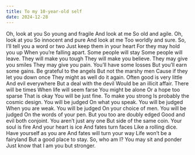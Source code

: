 ```yaml
---
title: To my 10-year-old self
date: 2024-12-28
---
```


<div class="poetry">

Oh, look at you
So young and fragile
And look at me
So old and agile.
Oh, look at you
So innocent and pure
And look at me
Too worldly and sure.
So, I’ll tell you a word or two
Just keep them in your heart
For they may hold you up
When you’re falling apart.
Some people will stay
Some people will leave.
They will make you tough
They will make you believe.
They may give you smiles
They may give you pain.
You’ll have some losses
But you’ll earn some gains.
Be grateful to the angels
But not the marshy men
Cause if they let you down once
They might as well do it again.
Often good is very little
And evil everywhere
But a deal with the devil
Would be an illicit affair.
There will be times
When life will seem farse
You might be alone
Or a hope too sparse
That is okay
You will be just fine.
To make you strong
Is probably the cosmic design.
You will be judged
On what you speak.
You will be judged
When you are weak.
You will be judged
On your choice of men.
You will be judged
On the words of your pen.
But you too are doubly edged
Good and evil both conjoint.
You aren’t just any one
But side of the same coin.
Your soul is fire
And your heart is ice
And fates turn faces
Like a rolling dice.
Have yourself as you are
And fates will turn your way
Life won’t be a fairyland
But a good place to stay.
So, who am I?
You may sit and ponder
Just know that
I am you but stronger. 

</div>

